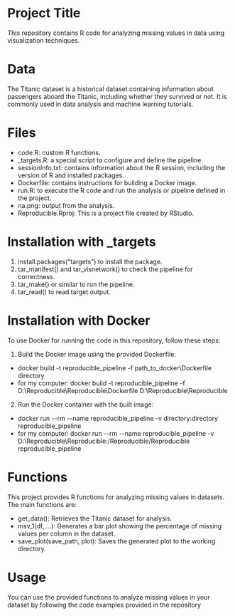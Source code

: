 # Project Title
This repository contains R code for analyzing missing values in data using visualization techniques.

# Data
The Titanic dataset is a historical dataset containing information about passengers aboard the Titanic, including whether they survived or not. It is commonly used in data analysis and machine learning tutorials.

# Files
* code.R: custom R functions.
* _targets.R: a special script to configure and define the pipeline.
* sessionInfo.txt: contains information about the R session, including the version of R and installed packages.
* Dockerfile: contains instructions for building a Docker image.
* run.R: to execute the R code and run the analysis or pipeline defined in the project.
* na.png: output from the analysis.
* Reproducible.Rproj: This is a project file created by RStudio.

# Installation with _targets
1. install.packages("targets") to install the package.
2. tar_manifest() and tar_visnetwork() to check the pipeline for correctness.
3. tar_make() or similar to run the pipeline.
4. tar_read() to read target output.

# Installation with Docker
To use Docker for running the code in this repository, follow these steps:

1. Build the Docker image using the provided Dockerfile:
   
* docker build -t reproducible_pipeline -f path_to_docker\Dockerfile directory
* for my computer: docker build -t reproducible_pipeline -f D:\Reproducible\Reproducible\Dockerfile D:\Reproducible\Reproducible

2. Run the Docker container with the built image:
   
* docker run --rm --name reproducible_pipeline -v directory:directory reproducible_pipeline
* for my computer: docker run --rm --name reproducible_pipeline -v D:\Reproducible\Reproducible:/Reproducible/Reproducible reproducible_pipeline

# Functions
This project provides R functions for analyzing missing values in datasets. The main functions are:

* get_data(): Retrieves the Titanic dataset for analysis.
* msv_1(df, ...): Generates a bar plot showing the percentage of missing values per column in the dataset.
* save_plot(save_path, plot): Saves the generated plot to the working directory.

# Usage
You can use the provided functions to analyze missing values in your dataset by following the code examples provided in the repository


